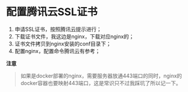 # 配置腾讯云SSL证书

1. 申请SSL证书，按照腾讯云提示进行；
2. 下载证书文件，我这边是nginx，下载对应nginx的；
3. 证书文件拷贝到nginx安装的conf目录下；
4. 配置nginx，配置命令腾讯云有参考；

**注意**

> 如果是docker部署的nginx，需要服务器放通443端口的同时，nginx的docker容器也要映射443端口，这是常识只不过我踩坑了所以记一下。
